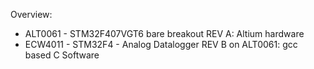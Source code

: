 Overview:

* ALT0061 - STM32F407VGT6 bare breakout REV A: Altium hardware
* ECW4011 - STM32F4 - Analog Datalogger REV B on ALT0061: gcc based C Software
